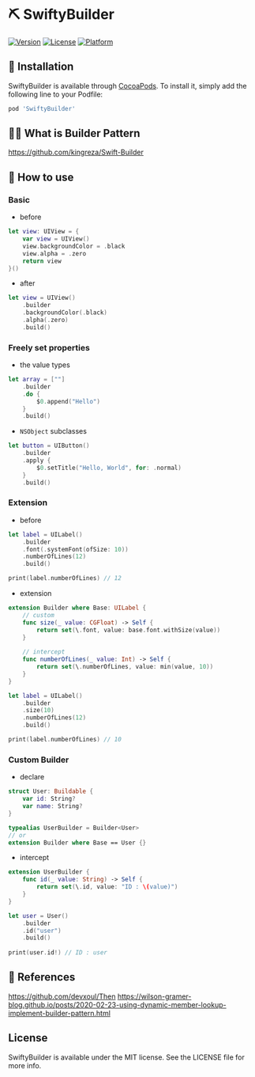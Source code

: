 # ⛏ SwiftyBuilder

[![Version](https://img.shields.io/cocoapods/v/SwiftyBuilder.svg?style=flat)](https://cocoapods.org/pods/SwiftyBuilder)
[![License](https://img.shields.io/cocoapods/l/SwiftyBuilder.svg?style=flat)](https://cocoapods.org/pods/SwiftyBuilder)
[![Platform](https://img.shields.io/cocoapods/p/SwiftyBuilder.svg?style=flat)](https://cocoapods.org/pods/SwiftyBuilder)

## 🔧 Installation

SwiftyBuilder is available through [CocoaPods](https://cocoapods.org). To install
it, simply add the following line to your Podfile:

```ruby
pod 'SwiftyBuilder'
```

## 🤷‍♂️ What is Builder Pattern

https://github.com/kingreza/Swift-Builder

## 🤔 How to use

### Basic

- before

```swift
let view: UIView = {
    var view = UIView()
    view.backgroundColor = .black
    view.alpha = .zero
    return view
}()
```

- after

```swift
let view = UIView()
    .builder
    .backgroundColor(.black)
    .alpha(.zero)
    .build()
```

### Freely set properties

- the value types

```swift
let array = [""]
    .builder
    .do {
        $0.append("Hello")
    }
    .build()
```

- `NSObject` subclasses

```swift
let button = UIButton()
    .builder
    .apply {
        $0.setTitle("Hello, World", for: .normal)
    }
    .build()
```

### Extension

- before

```swift
let label = UILabel()
    .builder
    .font(.systemFont(ofSize: 10))
    .numberOfLines(12)
    .build()

print(label.numberOfLines) // 12
```

- extension

```swift
extension Builder where Base: UILabel {
    // custom
    func size(_ value: CGFloat) -> Self {
        return set(\.font, value: base.font.withSize(value))
    }
    
    // intercept
    func numberOfLines(_ value: Int) -> Self {
        return set(\.numberOfLines, value: min(value, 10))
    }
}
```
```swift
let label = UILabel()
    .builder
    .size(10)
    .numberOfLines(12)
    .build()

print(label.numberOfLines) // 10
```

### Custom Builder

- declare

```swift
struct User: Buildable {
    var id: String?
    var name: String?
}
```

```swift
typealias UserBuilder = Builder<User>
// or
extension Builder where Base == User {}
```

- intercept

```swift
extension UserBuilder {
    func id(_ value: String) -> Self {
        return set(\.id, value: "ID : \(value)")
    }
}
```

```swift
let user = User()
    .builder
    .id("user")
    .build()
    
print(user.id!) // ID : user 
```

## 👀 References

https://github.com/devxoul/Then
https://wilson-gramer-blog.github.io/posts/2020-02-23-using-dynamic-member-lookup-implement-builder-pattern.html

## License

SwiftyBuilder is available under the MIT license. See the LICENSE file for more info.
